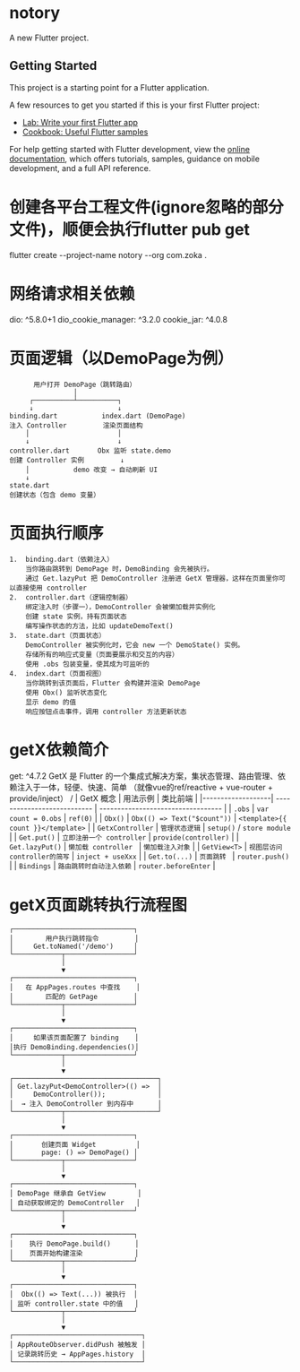 # notory

A new Flutter project.

## Getting Started

This project is a starting point for a Flutter application.

A few resources to get you started if this is your first Flutter project:

- [Lab: Write your first Flutter app](https://docs.flutter.dev/get-started/codelab)
- [Cookbook: Useful Flutter samples](https://docs.flutter.dev/cookbook)

For help getting started with Flutter development, view the
[online documentation](https://docs.flutter.dev/), which offers tutorials,
samples, guidance on mobile development, and a full API reference.

# 创建各平台工程文件(ignore忽略的部分文件)，顺便会执行flutter pub get

flutter create --project-name notory --org com.zoka .

# 网络请求相关依赖

dio: ^5.8.0+1
dio_cookie_manager: ^3.2.0
cookie_jar: ^4.0.8

# 页面逻辑（以DemoPage为例）

          用户打开 DemoPage（跳转路由）
                    │
         ┌──────────┴──────────┐
         ↓                     ↓
    binding.dart           index.dart (DemoPage)
    注入 Controller         渲染页面结构
        │                      │
        ↓                      ↓
    controller.dart       Obx 监听 state.demo
    创建 Controller 实例         ↓
        │           demo 改变 → 自动刷新 UI
        ↓
    state.dart
    创建状态（包含 demo 变量）

# 页面执行顺序

    1.  binding.dart（依赖注入）
        当你路由跳转到 DemoPage 时，DemoBinding 会先被执行。
        通过 Get.lazyPut 把 DemoController 注册进 GetX 管理器，这样在页面里你可以直接使用 controller
    2.  controller.dart（逻辑控制器）
        绑定注入时（步骤一），DemoController 会被懒加载并实例化
        创建 state 实例，持有页面状态
        编写操作状态的方法，比如 updateDemoText()
    3.  state.dart（页面状态）
        DemoController 被实例化时，它会 new 一个 DemoState() 实例。
        存储所有的响应式变量（页面要展示和交互的内容）
        使用 .obs 包装变量，使其成为可监听的
    4.  index.dart（页面视图）
        当你跳转到该页面后，Flutter 会构建并渲染 DemoPage
        使用 Obx() 监听状态变化
        显示 demo 的值
        响应按钮点击事件，调用 controller 方法更新状态

# getX依赖简介

get: ^4.7.2
GetX 是 Flutter 的一个集成式解决方案，集状态管理、路由管理、依赖注入于一体，轻便、快速、简单
（就像vue的ref/reactive + vue-router + provide/inject）
/
| GetX 概念 | 用法示例 | 类比前端 |
|-------------------| --------------------------- | ---------------------------------- |
| `.obs`            | `var count = 0.obs`         | `ref(0)`                           |
| `Obx()`           | `Obx(() => Text("$count"))` | `<template>{{ count }}</template>` |
| `GetxController`  | `管理状态逻辑`                | `setup()` / `store module`         |
| `Get.put()`       | `立即注册一个 controller`     | `provide(controller)`              |
| `Get.lazyPut()`   | `懒加载 controller `         | `懒加载注入对象`                      |
| `GetView<T>`      | `视图层访问controller的简写`   | `inject + useXxx`                  |
| `Get.to(...)`     | `页面跳转 `                   | `router.push()`                    |
| `Bindings`        | `路由跳转时自动注入依赖`        |  `router.beforeEnter`              |

# getX页面跳转执行流程图

    ┌──────────────────────────────┐
    │        用户执行跳转指令         │
    │     Get.toNamed('/demo')     │
    └────────────┬─────────────────┘
                 │
                 ▼
    ┌──────────────────────────────┐
    │   在 AppPages.routes 中查找    │
    │        匹配的 GetPage         │
    └────────────┬─────────────────┘
                 │
                 ▼
    ┌──────────────────────────────┐
    │     如果该页面配置了 binding    │
    │执行 DemoBinding.dependencies()│
    └────────────┬─────────────────┘
                 │
                 ▼
    ┌────────────────────────────────────┐
    │ Get.lazyPut<DemoController>(() =>  │
    │     DemoController());             │
    │  → 注入 DemoController 到内存中      │
    └────────────┬───────────────────────┘
                 │
                 ▼
    ┌──────────────────────────────┐
    │       创建页面 Widget          │
    │       page: () => DemoPage() │
    └────────────┬─────────────────┘
                 │
                 ▼
    ┌──────────────────────────────┐
    │ DemoPage 继承自 GetView        │
    │ 自动获取绑定的 DemoController   │
    └────────────┬─────────────────┘
                 │
                 ▼
    ┌──────────────────────────────┐
    │    执行 DemoPage.build()      │
    │    页面开始构建渲染             │
    └────────────┬─────────────────┘
                 │
                 ▼
    ┌──────────────────────────────┐
    │  Obx(() => Text(...)) 被执行  │
    │ 监听 controller.state 中的值   │
    └────────────┬─────────────────┘
                 │
                 ▼
    ┌────────────────────────────────┐
    │ AppRouteObserver.didPush 被触发 │
    │ 记录跳转历史 → AppPages.history  │
    └────────────────────────────────┘





